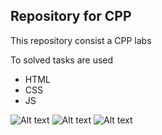 ## Repository for CPP
This repository consist a CPP labs

To solved tasks are used
- HTML
- CSS
- JS

![Alt text](https://github.com/yaroshevichM/CPP/tree/master/screenshots/lab1.png)
![Alt text](https://github.com/yaroshevichM/CPP/tree/master/screenshots/lab2.png)
![Alt text](https://github.com/yaroshevichM/CPP/tree/master/screenshots/lab3.png)
